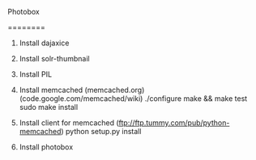 Photobox

========

1) Install dajaxice

2) Install solr-thumbnail

3) Install PIL

4) Install memcached (memcached.org) (code.google.com/memcached/wiki)
	./configure
	make && make test
	sudo make install
	
5) Install client for memcached (ftp://ftp.tummy.com/pub/python-memcached)
	python setup.py install

6) Install photobox

